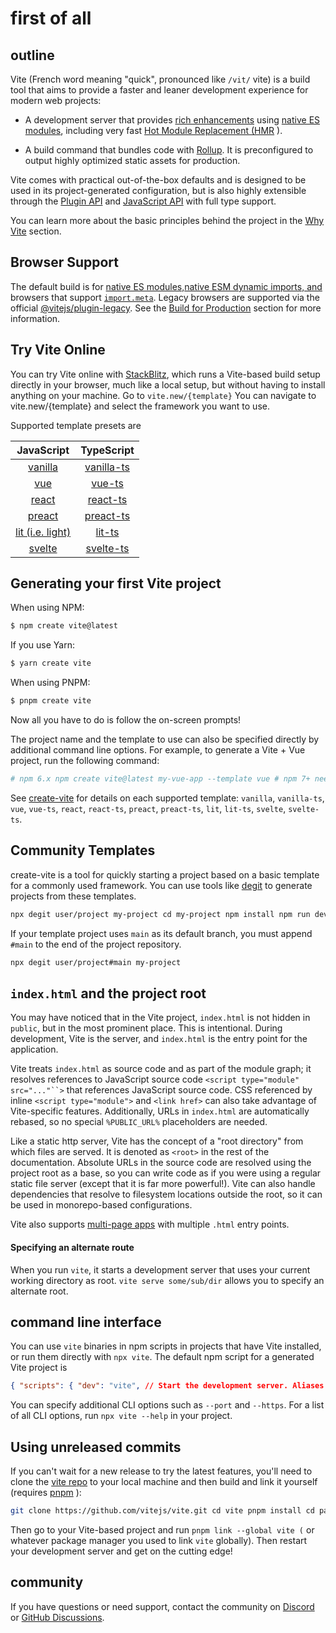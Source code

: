 # first of all

## outline

Vite (French word meaning "quick", pronounced like `/vit/` vite) is a
build tool that aims to provide a faster and leaner development
experience for modern web projects:

- A development server that provides [rich enhancements](./page1) using
  [native ES
  modules](https://developer.mozilla.org/ja/docs/Web/JavaScript/Guide/Modules),
  including very fast [Hot Module Replacement (HMR](./page1) ).

- A build command that bundles code with [Rollup](https://rollupjs.org).
  It is preconfigured to output highly optimized static assets for
  production.

Vite comes with practical out-of-the-box defaults and is designed to be
used in its project-generated configuration, but is also highly
extensible through the [Plugin API](./page2) and [JavaScript
API](./page2) with full type support.

You can learn more about the basic principles behind the project in the
[Why Vite](./page2) section.

## Browser Support

The default build is for [native ES
modules,](https://caniuse.com/es6-module)[native ESM dynamic imports,
and](https://caniuse.com/es6-module-dynamic-import) browsers that
support
[`import.meta`](https://caniuse.com/mdn-javascript_operators_import_meta).
Legacy browsers are supported via the official
[@vitejs/plugin-legacy](https://github.com/vitejs/vite/tree/main/packages/plugin-legacy).
See the [Build for Production](./page1) section for more information.

## Try Vite Online

You can try Vite online with [StackBlitz](https://vite.new/), which runs
a Vite-based build setup directly in your browser, much like a local
setup, but without having to install anything on your machine. Go to
`vite.new/{template}` You can navigate to vite.new/{template} and select
the framework you want to use.

Supported template presets are

|                JavaScript                |                TypeScript                 |
|:----------------------------------------:|:-----------------------------------------:|
|   [vanilla](https://vite.new/vanilla)    | [vanilla-ts](https://vite.new/vanilla-ts) |
|       [vue](https://vite.new/vue)        |     [vue-ts](https://vite.new/vue-ts)     |
|     [react](https://vite.new/react)      |   [react-ts](https://vite.new/react-ts)   |
|    [preact](https://vite.new/preact)     |  [preact-ts](https://vite.new/preact-ts)  |
| [lit (i.e. light)](https://vite.new/lit) |     [lit-ts](https://vite.new/lit-ts)     |
|    [svelte](https://vite.new/svelte)     |  [svelte-ts](https://vite.new/svelte-ts)  |

## Generating your first Vite project

When using NPM:

``` bash
$ npm create vite@latest
```

If you use Yarn:

``` bash
$ yarn create vite
```

When using PNPM:

``` bash
$ pnpm create vite
```

Now all you have to do is follow the on-screen prompts!

The project name and the template to use can also be specified directly
by additional command line options. For example, to generate a Vite +
Vue project, run the following command:

``` bash
# npm 6.x npm create vite@latest my-vue-app --template vue # npm 7+ needs two extra dashes: npm create vite@latest my-vue-app -- --template vue # yarn yarn create vite my-vue-app --template vue # pnpm pnpm create vite my-vue-app --template vue
```

See
[create-vite](https://github.com/vitejs/vite/tree/main/packages/create-vite)
for details on each supported template: `vanilla`, `vanilla-ts`, `vue`,
`vue-ts`, `react`, `react-ts`, `preact`, `preact-ts`, `lit`, `lit-ts`,
`svelte`, `svelte-ts`.

## Community Templates

create-vite is a tool for quickly starting a project based on a basic
template for a commonly used framework. You can use tools like
[degit](https://github.com/Rich-Harris/degit) to generate projects from
these templates.

``` bash
npx degit user/project my-project cd my-project npm install npm run dev
```

If your template project uses `main` as its default branch, you must
append `#main` to the end of the project repository.

``` bash
npx degit user/project#main my-project
```

## `index.html` and the project root

You may have noticed that in the Vite project, `index.html` is not
hidden in `public`, but in the most prominent place. This is
intentional. During development, Vite is the server, and `index.html` is
the entry point for the application.

Vite treats `index.html` as source code and as part of the module graph;
it resolves references to JavaScript source code
`<script type="module" src="..."``>` that references JavaScript source
code. CSS referenced by inline `<script type="module">` and
`<link href>` can also take advantage of Vite-specific features.
Additionally, URLs in `index.html` are automatically rebased, so no
special `%PUBLIC_URL%` placeholders are needed.

Like a static http server, Vite has the concept of a "root directory"
from which files are served. It is denoted as `<root>` in the rest of
the documentation. Absolute URLs in the source code are resolved using
the project root as a base, so you can write code as if you were using a
regular static file server (except that it is far more powerful!). Vite
can also handle dependencies that resolve to filesystem locations
outside the root, so it can be used in monorepo-based configurations.

Vite also supports [multi-page apps](./page1#マルチページアプリ) with
multiple `.html` entry points.

#### Specifying an alternate route

When you run `vite`, it starts a development server that uses your
current working directory as root. `vite serve some/sub/dir` allows you
to specify an alternate root.

## command line interface

You can use `vite` binaries in npm scripts in projects that have Vite
installed, or run them directly with `npx vite`. The default npm script
for a generated Vite project is

``` json
{ "scripts": { "dev": "vite", // Start the development server. Aliases: `vite dev`, `vite serve` "build": "vite build", // build for production "preview": "vite preview" // preview the production build locally }
```

You can specify additional CLI options such as `--port` and `--https`.
For a list of all CLI options, run `npx vite --help` in your project.

## Using unreleased commits

If you can't wait for a new release to try the latest features, you'll
need to clone the [vite repo](https://github.com/vitejs/vite) to your
local machine and then build and link it yourself (requires
[pnpm](https://pnpm.io/) ):

``` bash
git clone https://github.com/vitejs/vite.git cd vite pnpm install cd packages/vite pnpm run build pnpm link --global # Use your favorite package manager for this step You can use your favorite package manager for this step
```

Then go to your Vite-based project and run `pnpm link --global vite (`
or whatever package manager you used to link `vite` globally). Then
restart your development server and get on the cutting edge!

## community

If you have questions or need support, contact the community on
[Discord](https://chat.vitejs.dev) or [GitHub
Discussions](https://github.com/vitejs/vite/discussions).
